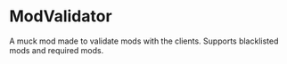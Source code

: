# ModValidator
A muck mod made to validate mods with the clients. Supports blacklisted mods and required mods.
